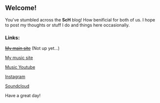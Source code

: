 ## Welcome!

You've stumbled across the **ScH** blog! How benificial for both of us. I hope to post my thoughts or stuff I do and things here occasionally.

### Links:

[~~My main site~~](https://sam-hildebrand.github.io) (Not up yet...)

[My music site](https://sam-hildebrand.github.io/Sam_HildebrandMusic/)

[Music Youtube](https://www.youtube.com/channel/UC7o5yXD-2vhfELrREXGvzvQ/)

[Instagram](https://www.instagram.com/sam__hildebrand/)

[Soundcloud](https://soundcloud.com/sam_hildebrandmusic)

Have a great day!
